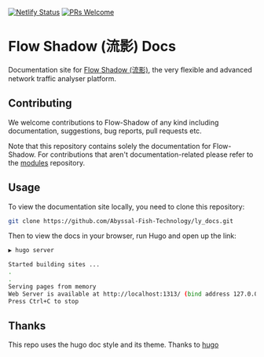 [![Netlify Status](https://api.netlify.com/api/v1/badges/e0dbbfc7-34f1-4393-a679-c16e80162705/deploy-status)](https://app.netlify.com/sites/gohugoio/deploys)
[![PRs Welcome](https://img.shields.io/badge/PRs-welcome-brightgreen.svg?style=flat-square)](https://gohugo.io/contribute/documentation/)

# Flow Shadow (流影) Docs

Documentation site for [Flow Shadow (流影)](https://github.com/orgs/Abyssal-Fish-Technology/repositories), the very flexible and advanced network traffic analyser platform.

## Contributing

We welcome contributions to Flow-Shadow of any kind including documentation, suggestions, bug reports, pull requests etc. 

Note that this repository contains solely the documentation for Flow-Shadow. For contributions that aren't documentation-related please refer to the [modules](https://github.com/orgs/Abyssal-Fish-Technology/repositories) repository.


## Usage

To view the documentation site locally, you need to clone this repository:

```bash
git clone https://github.com/Abyssal-Fish-Technology/ly_docs.git
```


Then to view the docs in your browser, run Hugo and open up the link:

```bash
▶ hugo server

Started building sites ...
.
.
Serving pages from memory
Web Server is available at http://localhost:1313/ (bind address 127.0.0.1)
Press Ctrl+C to stop
```

## Thanks

This repo uses the hugo doc style and its theme. Thanks to [hugo](https://github.com/gohugoio/hugo) 
